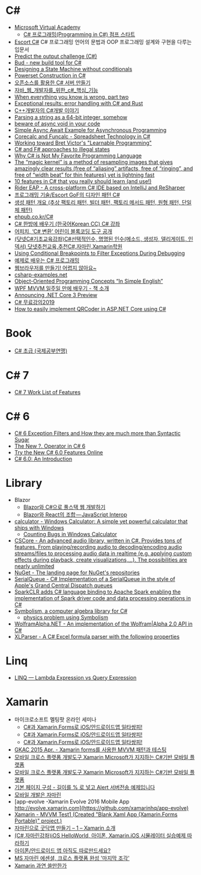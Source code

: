 C#
==
* [Microsoft Virtual Academy](http://www.microsoftvirtualacademy.com/)
  * [C# 프로그래밍(Programming in C#) 점프 스타트](http://www.microsoftvirtualacademy.com/training-courses/c-programming-in-c-)
* [Escort C#](http://ehclub.co.kr/1352) C# 프로그래밍 언어의 문법과 OOP 프로그래밍 설계와 구현을 다루는 입문서
* [Predict the output challenge (C#)](http://volatileread.com/Wiki?id=1073)
* [Bud - new build tool for C#](http://bud.urbas.si)
* [Designing a State Machine without conditionals](http://jjcorrea.github.io/2015/05/05/designing-a-state-machine-without-conditionals/)
* [Powerset Construction in C#](http://bezensek.com/blog/2015/04/30/powerset-construction/)
* [오픈소스를 활용한 C# 서버 만들기](http://www.slideshare.net/ssuser3d4c05/c-48248251)
* [자바_웹_개발자를_위한_c#_핵심_기능](http://www.slideshare.net/junseokjung1/c-48742963)
* [When everything you know is wrong, part two](http://ericlippert.com/2015/05/21/when-everything-you-know-is-wrong-part-two/)
* [Exceptional results: error handling with C# and Rust](https://ruudvanasseldonk.com/2015/06/17/exceptional-results-error-handling-in-csharp-and-rust)
* [C++개발자의 C#개발 이야기](http://www.synczone.net/Detail.aspx?NewsNo=2de25da02e6046f2b4530fd695e300ce)
* [Parsing a string as a 64-bit integer, somehow](http://blogs.msdn.com/b/oldnewthing/archive/2015/06/29/10624284.aspx)
* [beware of async void in your code](http://theburningmonk.com/2012/10/c-beware-of-async-void-in-your-code/)
* [Simple Async Await Example for Asynchronous Programming](http://www.microsoft.com/en-gb/developers/articles/week02aug15/simple-async-await-example-for-asynchronous-programming/)
* [Corecalc and Funcalc - Spreadsheet Technology in C#](http://www.itu.dk/people/sestoft/funcalc/)
* [Working toward Bret Victor's "Learnable Programming"](http://blog.comealive.io/Working-Toward-Bret-Victors-Learnable-Programming/)
* [C# and F# approaches to illegal states](http://enterprisecraftsmanship.com/2015/09/28/c-and-f-approaches-to-illegal-states/)
* [Why C# is Not My Favorite Programming Language](https://fredmameri.wordpress.com/2015/09/14/why-c-is-not-my-favorite-programming-language/)
* [The “magic kernel” is a method of resampling images that gives amazingly clear results (free of “aliasing” artifacts, free of “ringing”, and free of “width beat” for thin features) yet is lightning fast](http://www.johncostella.com/magic/)
* [10 features in C# that you really should learn (and use!)](http://www.codeaddiction.net/articles/15/10-features-in-c-that-you-really-should-learn-and-use)
* [Rider EAP - A cross-platform C# IDE based on IntelliJ and ReSharper](https://www.jetbrains.com/rider/)
* [프로그래밍 기술/Escort GoF의 디자인 패턴 C#](http://ehclub.co.kr/category/%ED%94%84%EB%A1%9C%EA%B7%B8%EB%9E%98%EB%B0%8D%20%EA%B8%B0%EC%88%A0/Escort%20GoF%EC%9D%98%20%EB%94%94%EC%9E%90%EC%9D%B8%20%ED%8C%A8%ED%84%B4%20C%23)
* [생성 패턴 개요 (추상 팩토리 패턴, 빌더 패턴, 팩토리 메서드 패턴, 원형 패턴, 단일체 패턴)](http://ehclub.co.kr/2158)
* [ehpub.co.kr/C#](http://ehpub.co.kr/c-1-c-%EC%86%8C%EA%B0%9C/)
* [C# 한방에 배우기 (한국어Korean CC) C# 강좌](https://www.youtube.com/watch?v=XJdPcjs8cAw)
* [어피치, ‘C# 변환’ 어린이 블록코딩 도구 공개](https://www.bloter.net/archives/260532)
* [(닷넷C#기초교육강좌)C#선택적인수, 명명된 인수(메소드, 생성자, 델리게이트, 인덱서) 닷넷추천교육,추천C#,자마린,Xamarin학원](http://www.slideshare.net/topcredu/cc-cxamarin)
* [Using Conditional Breakpoints to Filter Exceptions During Debugging](https://dzone.com/articles/using-conditional-breakpoints-to-filter-exceptions)
* [예제로 배우는 C# 프로그래밍](http://www.csharpstudy.com/)
* [웹브라우저를 만들기! 어렵지 않아요~](http://totaes2.blog.me/220731569249)
* [csharp-examples.net](http://www.csharp-examples.net/)
* [Object-Oriented Programming Concepts “In Simple English”](https://medium.com/@yannmjl/object-oriented-programming-concepts-in-simple-english-3db22065d7d0)
* [WPF MVVM 일주일 만에 배우기 - 책 소개](http://blog.wimy.com/451/)
* [Announcing .NET Core 3 Preview](https://devblogs.microsoft.com/dotnet/announcing-net-core-3-preview-3/)
* [C# 무료강의2019](https://www.youtube.com/playlist?list=PL4SIC1d_ab-Y-bBKojxhtFWwNpawMM1h5)
* [How to easily implement QRCoder in ASP.NET Core using C#](https://medium.freecodecamp.org/how-to-easily-implement-qrcoder-in-asp-net-core-using-c-10c4aa857e84)

# Book
* [C# 초급 (국제공부연맹)](https://wikidocs.net/book/318)

# C# 7
* [C# 7 Work List of Features](https://github.com/dotnet/roslyn/issues/2136)

# C# 6
* [C# 6 Exception Filters and How they are much more than Syntactic Sugar](http://www.volatileread.com/Wiki?id=1087)
* [The New ?. Operator in C# 6](http://volatileread.com/Wiki?id=2104)
* [Try the New C# 6.0 Features Online](http://volatileread.com/Wiki/Index?id=1075)
* [C# 6.0: An Introduction](https://booker.codes/csharp-6-an-introduction/)

# Library
* Blazor
  * [Blazor와 C#으로 풀스택 웹 개발하기](https://medium.com/@rkttu/blazor%EC%99%80-c-%EC%9C%BC%EB%A1%9C-%ED%92%80%EC%8A%A4%ED%83%9D-%EC%9B%B9-%EA%B0%9C%EB%B0%9C%ED%95%98%EA%B8%B0-3cda61c2217)
  * [Blazor와 React의 조합 — JavaScript Interop](https://medium.com/rkttu/blazor%EC%99%80-react%EC%9D%98-%EC%A1%B0%ED%95%A9-javascript-interop-a2599bcd6563)
* [calculator - Windows Calculator: A simple yet powerful calculator that ships with Windows](https://github.com/Microsoft/calculator)
  * [Counting Bugs in Windows Calculator](https://m.habr.com/en/company/pvs-studio/blog/443400/)
* [CSCore - An advanced audio library, written in C#. Provides tons of features. From playing/recording audio to decoding/encoding audio streams/files to processing audio data in realtime (e.g. applying custom effects during playback, create visualizations,...). The possibilities are nearly unlimited](https://github.com/filoe/cscore)
* [NuGet - The landing page for NuGet's repositories](https://github.com/nuget/home)
* [SerialQueue - C# Implementation of a SerialQueue in the style of Apple's Grand Central Dispatch queues](https://github.com/borland/SerialQueue)
* [SparkCLR adds C# language binding to Apache Spark enabling the implementation of Spark driver code and data processing operations in C#](https://github.com/Microsoft/SparkCLR)
* [Symbolism, a computer algebra library for C#](https://github.com/dharmatech/Symbolism/)
  * [physics problem using Symbolism](https://gist.github.com/dharmatech/a5e74ef03d98b3ff1c45)
* [WolframAlpha.NET - An implementation of the Wolfram|Alpha 2.0 API in C#](https://github.com/Genbox/WolframAlpha.NET)
* [XLParser - A C# Excel formula parser with the following properties](https://github.com/spreadsheetlab/XLParser)

# Linq
* [LINQ — Lambda Expression vs Query Expression](http://theburningmonk.com/2010/02/linq-lambda-expression-vs-query-expression/)

# Xamarin
* 마이크로소프트 멜팅팟 온라인 세미나
  * [C#과 Xamarin.Forms로 iOS/안드로이드앱 일타쌍피!](http://www.microsoftvirtualacademy.com/training-courses/meltingpot-xamarin?m=15338&ct=41362)
  * [C#과 Xamarin.Forms로 iOS/안드로이드앱 일타쌍피!](http://www.microsoftvirtualacademy.com/training-courses/meltingpot-xamarin?m=15338&ct=41362)
  * [C#과 Xamarin.Forms로 iOS/안드로이드앱 일타쌍피!](http://www.microsoftvirtualacademy.com/training-courses/meltingpot-xamarin?m=15338&ct=41362)
* [GKAC 2015 Apr. - Xamarin forms를 사용한 MVVM 패턴과 테스팅](https://www.youtube.com/watch?v=eM1996ULnmg&list=PL_WJkTbDHdBl5QXy6N_bMMBYlKLna5RER&index=9)
* [모바일 크로스 플랫폼 개발도구 Xamarin Microsoft가 지지하는 C#기반 모바일 플랫폼](https://realm.io/kr/news/introducing-xamarin/)
* [모바일 크로스 플랫폼 개발도구 Xamarin Microsoft가 지지하는 C#기반 모바일 플랫폼](https://realm.io/kr/news/introducing-xamarin/)
* [기본 페이지 구성 - 길이를 % 로 넣고 Alert 서버전송 예제입니다](http://cafe.naver.com/xamarinmaster/248)
* [모바일 개발은 자마린](https://www.youtube.com/watch?v=m7ckPz-UwaQ)
* [app-evolve -Xamarin Evolve 2016 Mobile App http://evolve.xamarin.com](https://github.com/xamarinhq/app-evolve)
* [Xamarin - MVVM Test1 (Created "Blank Xaml App (Xamarin.Forms Portable)" project.)](https://github.com/PongDang/Xamarin-MVVMTest1)
* [자마린으로 굿닥앱 만들기 – 1 – Xamarin 소개](http://dev.goodoc.co.kr/?p=15)
* [(C#,자마린강좌)iOS HelloWorld, 아이폰, Xamarin.iOS 시뮬레이터 실습예제 따라하기](http://www.slideshare.net/topcredu/chello-ios)
* [아이폰/안드로이드 앱 아직도 따로만드세요?](https://brunch.co.kr/@brightlee/6)
* [MS 자마린 에센셜, 크로스 플랫폼 완성 '마지막 조각'](http://www.ciokorea.com/news/38885#csidx79bb1f47e886691a3d0a568d3ac989e)
* [Xamarin 과연 쓸만한가](https://youngjaekim.wordpress.com/2019/03/31/xamarin-%EA%B3%BC%EC%97%B0-%EC%93%B8%EB%A7%8C%ED%95%9C%EA%B0%80/)
